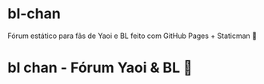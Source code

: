 # bl-chan
Fórum estático para fãs de Yaoi e BL feito com GitHub Pages + Staticman 💖

# bl chan - Fórum Yaoi & BL 💬

